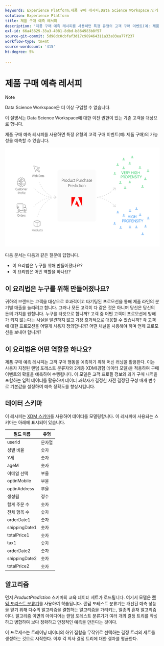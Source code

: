 ```yaml
---
keywords: Experience Platform;제품 구매 레시피;Data Science Workspace;인기 주제;레시피;사전 빌드 레시피
solution: Experience Platform
title: 제품 구매 예측 레서피
description: '제품 구매 예측 레시피를 사용하면 특정 유형의 고객 구매 이벤트(예: 제품 구매)의 가능성을 예측할 수 있습니다.'
exl-id: 66a45629-33a3-4081-8dbd-b864983b8f57
source-git-commit: 5d98dc0cbfaf3d17c909464311a33a03ea77f237
workflow-type: tm+mt
source-wordcount: '415'
ht-degree: 5%

---
```


# 제품 구매 예측 레서피

>[!NOTE]
>
>Data Science Workspace은 더 이상 구입할 수 없습니다.
>
>이 설명서는 Data Science Workspace에 대한 이전 권한이 있는 기존 고객을 대상으로 합니다.

제품 구매 예측 레시피를 사용하면 특정 유형의 고객 구매 이벤트(예: 제품 구매)의 가능성을 예측할 수 있습니다.

![](../images/pre-built-recipes/ppp_bigpicture.png)

다음 문서는 다음과 같은 질문에 답합니다.
* 이 요리법은 누구를 위해 만들어졌나요?
* 이 요리법은 어떤 역할을 하나요?

## 이 요리법은 누구를 위해 만들어졌나요?

귀하의 브랜드는 고객을 대상으로 효과적이고 타기팅된 프로모션을 통해 제품 라인의 분기별 매출을 늘리려고 합니다. 그러나 모든 고객이 다 같은 것은 아니며 당신은 당신의 돈의 가치를 원합니다. 누구를 타겟으로 합니까? 고객 중 어떤 고객이 프로모션에 방해가 되지 않는다는 사실을 발견하지 않고 가장 효과적으로 대응할 수 있습니까? 각 고객에 대한 프로모션을 어떻게 사용자 정의합니까? 어떤 채널을 사용해야 하며 언제 프로모션을 보내야 합니까?

## 이 요리법은 어떤 역할을 하나요?

제품 구매 예측 레시피는 고객 구매 행동을 예측하기 위해 머신 러닝을 활용한다. 이는 사용자 지정된 랜덤 포레스트 분류자와 2계층 XDM(경험 데이터 모델)을 적용하여 구매 이벤트의 확률을 예측하여 수행됩니다. 이 모델은 고객 프로필 정보와 과거 구매 내역을 포함하는 입력 데이터를 활용하며 데이터 과학자가 결정한 사전 결정된 구성 매개 변수로 기본값을 설정하여 예측 정확도를 향상시킵니다.

## 데이터 스키마

이 레시피는 [XDM 스키마](../../xdm/home.md)를 사용하여 데이터를 모델링합니다. 이 레시피에 사용되는 스키마는 아래에 표시되어 있습니다.

| 필드 이름 | 유형 |
| --- | --- |
| userId | 문자열 |
| 성별 비율 | 숫자 |
| Y세 | 숫자 |
| ageM | 숫자 |
| 이메일 선택 | 부울 |
| optinMobile | 부울 |
| optinAddress | 부울 |
| 생성됨 | 정수 |
| 합계 주문 수 | 숫자 |
| 전체 항목 수 | 숫자 |
| orderDate1 | 숫자 |
| shippingDate1 | 숫자 |
| totalPrice1 | 숫자 |
| tax1 | 숫자 |
| orderDate2 | 숫자 |
| shippingDate2 | 숫자 |
| totalPrice2 | 숫자 |


## 알고리즘

먼저 *ProductPrediction* 스키마의 교육 데이터 세트가 로드됩니다. 여기서 모델은 [랜덤 포리스트 분류기](https://scikit-learn.org/stable/modules/generated/sklearn.ensemble.RandomForestClassifier.html)를 사용하여 학습됩니다. 랜덤 포레스트 분류기는 개선된 예측 성능을 얻기 위해 다수의 알고리즘을 결합하는 알고리즘을 가리키는, 일종의 혼재 알고리즘이다. 알고리즘 이면의 아이디어는 랜덤 포레스트 분류기가 여러 개의 결정 트리를 작성하고 병합하여 보다 정확하고 안정적인 예측을 만든다는 것이다.

이 프로세스는 트레이닝 데이터의 하위 집합을 무작위로 선택하는 결정 트리의 세트를 생성하는 것으로 시작한다. 이후 각 의사 결정 트리에 대한 결과를 평균한다.
